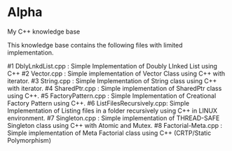 # Alpha
My C++ knowledge base

This knowledge base contains the following files with limited implementation.

#1 DblyLnkdList.cpp        : Simple Implementation of Doubly LInked List using C++
#2 Vector.cpp              : Simple implementation of Vector Class using C++ with iterator.
#3 String.cpp              : Simple Implementation of String class using C++ with iterator.
#4 SharedPtr.cpp           : Simple implementation of SharedPtr class using C++.
#5 FactoryPattern.cpp      : Simple Implementation of Creational Factory Pattern using C++.
#6 ListFilesRecursively.cpp: Simple Implementation of Listing files in a folder recursively using C++ in LINUX environment.
#7 Singleton.cpp           : Simple implementation of THREAD-SAFE Singleton class using C++ with Atomic and Mutex.
#8 Factorial-Meta.cpp      : Simple implementation of Meta Factorial class using C++ (CRTP/Static Polymorphism)
